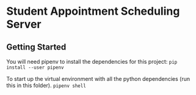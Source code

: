# Student Appointment Scheduling Server

## Getting Started
You will need pipenv to install the dependencies for this project:
`pip install --user pipenv`

To start up the virtual environment with all the python dependencies (run this in this folder).
`pipenv shell`
